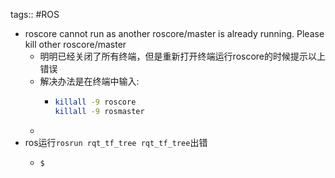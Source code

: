tags:: #ROS

- roscore cannot run as another roscore/master is already running. Please kill other roscore/master
	- 明明已经关闭了所有终端，但是重新打开终端运行roscore的时候提示以上错误
	- 解决办法是在终端中输入:
		- ```bash
		  killall -9 roscore
		  killall -9 rosmaster
		  ```
	-
- ros运行`rosrun rqt_tf_tree rqt_tf_tree`出错
	- ```shell-session
	  $ 
	  ```